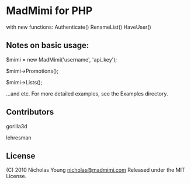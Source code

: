 # MadMimi for PHP
with new functions:
 Authenticate()
 RenameList()
 HaveUser()

## Notes on basic usage:
$mimi = new MadMimi('username', 'api_key');

$mimi->Promotions();

$mimi->Lists();

...and etc. For more detailed examples, see the Examples directory.

## Contributors
gorilla3d

lehresman

## License
(C) 2010 Nicholas Young <nicholas@madmimi.com>
Released under the MIT License.
